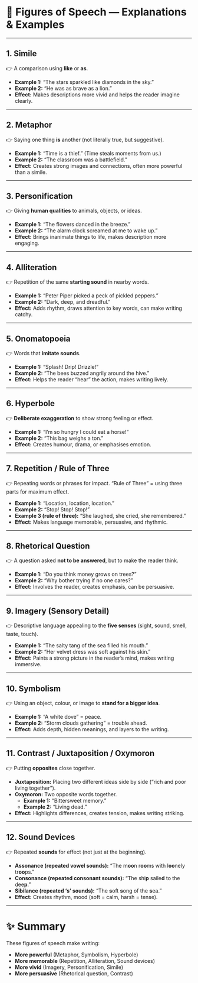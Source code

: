 # 🌟 Figures of Speech — Explanations & Examples

---

## 1. Simile
👉 A comparison using **like** or **as**.  
- **Example 1:** “The stars sparkled like diamonds in the sky.”  
- **Example 2:** “He was as brave as a lion.”  
- **Effect:** Makes descriptions more vivid and helps the reader imagine clearly.  

---

## 2. Metaphor
👉 Saying one thing **is** another (not literally true, but suggestive).  
- **Example 1:** “Time is a thief.” (Time steals moments from us.)  
- **Example 2:** “The classroom was a battlefield.”  
- **Effect:** Creates strong images and connections, often more powerful than a simile.  

---

## 3. Personification
👉 Giving **human qualities** to animals, objects, or ideas.  
- **Example 1:** “The flowers danced in the breeze.”  
- **Example 2:** “The alarm clock screamed at me to wake up.”  
- **Effect:** Brings inanimate things to life, makes description more engaging.  

---

## 4. Alliteration
👉 Repetition of the same **starting sound** in nearby words.  
- **Example 1:** “Peter Piper picked a peck of pickled peppers.”  
- **Example 2:** “Dark, deep, and dreadful.”  
- **Effect:** Adds rhythm, draws attention to key words, can make writing catchy.  

---

## 5. Onomatopoeia
👉 Words that **imitate sounds**.  
- **Example 1:** “Splash! Drip! Drizzle!”  
- **Example 2:** “The bees buzzed angrily around the hive.”  
- **Effect:** Helps the reader “hear” the action, makes writing lively.  

---

## 6. Hyperbole
👉 **Deliberate exaggeration** to show strong feeling or effect.  
- **Example 1:** “I’m so hungry I could eat a horse!”  
- **Example 2:** “This bag weighs a ton.”  
- **Effect:** Creates humour, drama, or emphasises emotion.  

---

## 7. Repetition / Rule of Three
👉 Repeating words or phrases for impact. “Rule of Three” = using three parts for maximum effect.  
- **Example 1:** “Location, location, location.”  
- **Example 2:** “Stop! Stop! Stop!”  
- **Example 3 (rule of three):** “She laughed, she cried, she remembered.”  
- **Effect:** Makes language memorable, persuasive, and rhythmic.  

---

## 8. Rhetorical Question
👉 A question asked **not to be answered**, but to make the reader think.  
- **Example 1:** “Do you think money grows on trees?”  
- **Example 2:** “Why bother trying if no one cares?”  
- **Effect:** Involves the reader, creates emphasis, can be persuasive.  

---

## 9. Imagery (Sensory Detail)
👉 Descriptive language appealing to the **five senses** (sight, sound, smell, taste, touch).  
- **Example 1:** “The salty tang of the sea filled his mouth.”  
- **Example 2:** “Her velvet dress was soft against his skin.”  
- **Effect:** Paints a strong picture in the reader’s mind, makes writing immersive.  

---

## 10. Symbolism
👉 Using an object, colour, or image to **stand for a bigger idea**.  
- **Example 1:** “A white dove” = peace.  
- **Example 2:** “Storm clouds gathering” = trouble ahead.  
- **Effect:** Adds depth, hidden meanings, and layers to the writing.  

---

## 11. Contrast / Juxtaposition / Oxymoron
👉 Putting **opposites** close together.  
- **Juxtaposition:** Placing two different ideas side by side (“rich and poor living together”).  
- **Oxymoron:** Two opposite words together.  
  - **Example 1:** “Bittersweet memory.”  
  - **Example 2:** “Living dead.”  
- **Effect:** Highlights differences, creates tension, makes writing striking.  

---

## 12. Sound Devices
👉 Repeated **sounds** for effect (not just at the beginning).  
- **Assonance (repeated vowel sounds):** “The m**oo**n r**oo**ms with l**oo**nely tr**oo**ps.”  
- **Consonance (repeated consonant sounds):** “The shi**p** saile**d** to the dee**p**.”  
- **Sibilance (repeated ‘s’ sounds):** “The **s**oft **s**ong of the **s**ea.”  
- **Effect:** Creates rhythm, mood (soft = calm, harsh = tense).  

---

# ✨ Summary
These figures of speech make writing:  
- **More powerful** (Metaphor, Symbolism, Hyperbole)  
- **More memorable** (Repetition, Alliteration, Sound devices)  
- **More vivid** (Imagery, Personification, Simile)  
- **More persuasive** (Rhetorical question, Contrast)  
